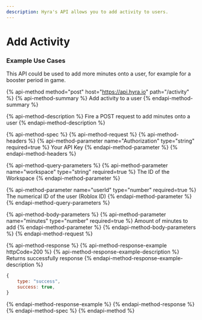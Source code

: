 ```yaml
---
description: Hyra's API allows you to add activity to users.
---
```


# Add Activity

### Example Use Cases

This API could be used to add more minutes onto a user, for example for a booster period in game.

{% api-method method="post" host="https://api.hyra.io" path="/activity" %}
{% api-method-summary %}
Add activity to a user
{% endapi-method-summary %}

{% api-method-description %}
Fire a POST request to add minutes onto a user
{% endapi-method-description %}

{% api-method-spec %}
{% api-method-request %}
{% api-method-headers %}
{% api-method-parameter name="Authorization" type="string" required=true %}
Your API Key
{% endapi-method-parameter %}
{% endapi-method-headers %}

{% api-method-query-parameters %}
{% api-method-parameter name="workspace" type="string" required=true %}
The ID of the Workspace
{% endapi-method-parameter %}

{% api-method-parameter name="userId" type="number" required=true %}
The numerical ID of the user \(Roblox ID\)
{% endapi-method-parameter %}
{% endapi-method-query-parameters %}

{% api-method-body-parameters %}
{% api-method-parameter name="minutes" type="number" required=true %}
Amount of minutes to add
{% endapi-method-parameter %}
{% endapi-method-body-parameters %}
{% endapi-method-request %}

{% api-method-response %}
{% api-method-response-example httpCode=200 %}
{% api-method-response-example-description %}
Returns successfully response
{% endapi-method-response-example-description %}

```javascript
{
    type: "success",
    success: true,
}
```
{% endapi-method-response-example %}
{% endapi-method-response %}
{% endapi-method-spec %}
{% endapi-method %}

